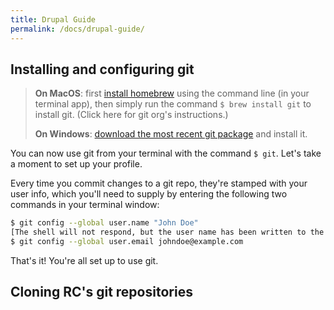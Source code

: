 ```yaml
---
title: Drupal Guide
permalink: /docs/drupal-guide/
---
```


## Installing and configuring git

> **On MacOS**: first [install homebrew](https://brew.sh/) using the command line (in your terminal app), then simply run the command `$ brew install git` to install git. (Click here for git org's instructions.)
>
> **On Windows**: [download the most recent git package](https://git-scm.com/download/win) and install it.

You can now use git from your terminal with the command `$ git`. Let's take a moment to set up your profile.

Every time you commit changes to a git repo, they're stamped with your user info, which you'll need to supply by entering the following two commands in your terminal window:

```zsh
$ git config --global user.name "John Doe"
[The shell will not respond, but the user name has been written to the git config file]
$ git config --global user.email johndoe@example.com
```

That's it! You're all set up to use git.

## Cloning RC's git repositories

